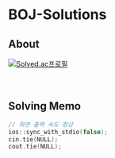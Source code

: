 # BOJ-Solutions
## About

[![Solved.ac프로필](http://mazassumnida.wtf/api/v2/generate_badge?boj=04smailing)](https://solved.ac/04smailing)  
<br>
<br>

## Solving Memo
```cpp
// 화면 출력 속도 향상
ios::sync_with_stdio(false);
cin.tie(NULL);
cout.tie(NULL);
```